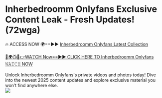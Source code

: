 # Inherbedroomm Onlyfans Exclusive Content Leak - Fresh Updates! (72wga)

🔥 ACCESS NOW 🌍==►► <a href="https://tinyurl.com/kvy9nzfs" rel="nofollow">Inherbedroomm Onlyfans Latest Collection</a>
<br><br>
[🔴🌍📺📱👉WA𝚃CH Now==►► CLICK HERE TO Inherbedroomm Onlyfans 𝚆𝙰𝚃𝙲𝙷 NOW](https://tinyurl.com/kvy9nzfs)
<br><br>
Unlock Inherbedroomm Onlyfans's private videos and photos today! Dive into the newest 2025 content updates and explore exclusive material you won’t find anywhere else.
<br>
<a href="https://tinyurl.com/kvy9nzfs" rel="nofollow" data-target="animated-image.originalLink"><img src="https://camo.githubusercontent.com/8a4f000d20f83aca3bf7ec5f350d767afa0574a8a352519fd8cfa583a6f93a33/68747470733a2f2f692e696d6775722e636f6d2f644a486b345a712e676966" data-canonical-src="https://i.imgur.com/dJHk4Zq.gif" style="max-width: 100%; display: inline-block;" data-target="animated-image.originalImage"></a>
<br>
